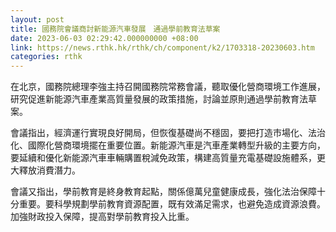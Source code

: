 ```yaml
---
layout: post
title: 國務院會議商討新能源汽車發展　通過學前教育法草案
date: 2023-06-03 02:29:42.000000000 +08:00
link: https://news.rthk.hk/rthk/ch/component/k2/1703318-20230603.htm
categories: rthk
---
```


在北京，國務院總理李強主持召開國務院常務會議，聽取優化營商環境工作進展，研究促進新能源汽車產業高質量發展的政策措施，討論並原則通過學前教育法草案。

會議指出，經濟運行實現良好開局，但恢復基礎尚不穩固，要把打造市場化、法治化、國際化營商環境擺在重要位置。新能源汽車是汽車產業轉型升級的主要方向，要延續和優化新能源汽車車輛購置稅減免政策，構建高質量充電基礎設施體系，更大釋放消費潛力。

會議又指出，學前教育是終身教育起點，關係億萬兒童健康成長，強化法治保障十分重要。要科學規劃學前教育資源配置，既有效滿足需求，也避免造成資源浪費。加強財政投入保障，提高對學前教育投入比重。
